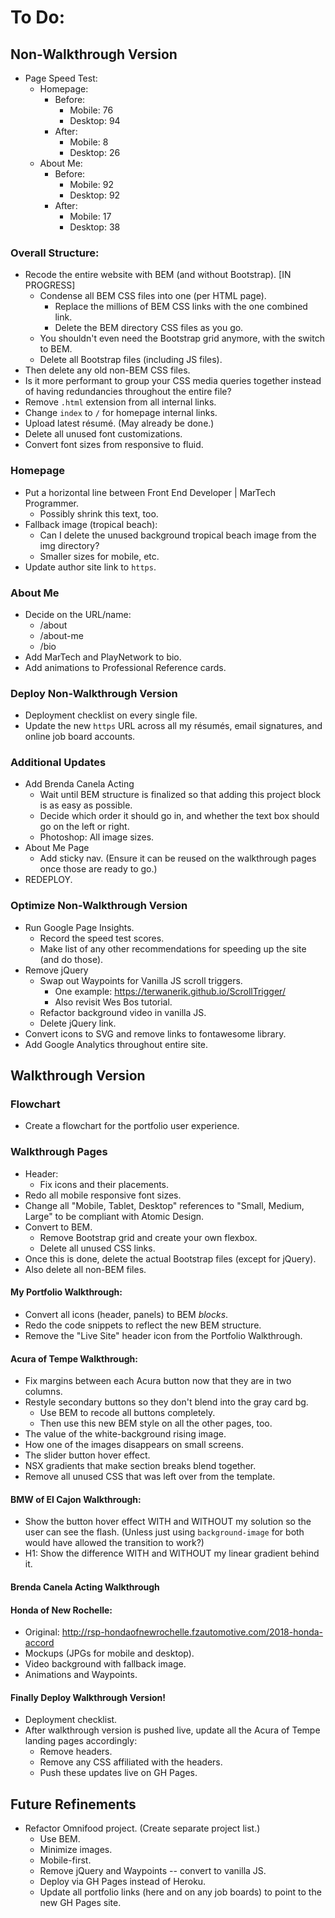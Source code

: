 # To Do:

## Non-Walkthrough Version

- Page Speed Test:
  - Homepage:
    - Before:
      - Mobile: 76
      - Desktop: 94
    - After: 
      - Mobile: 8
      - Desktop: 26
  - About Me:
    - Before:
      - Mobile: 92
      - Desktop: 92
    - After: 
      - Mobile: 17
      - Desktop: 38


### Overall Structure:

- Recode the entire website with BEM (and without Bootstrap). [IN PROGRESS]
  - Condense all BEM CSS files into one (per HTML page).
    - Replace the millions of BEM CSS links with the one combined link.
    - Delete the BEM directory CSS files as you go.
  - You shouldn't even need the Bootstrap grid anymore, with the switch to BEM.
  - Delete all Bootstrap files (including JS files).
- Then delete any old non-BEM CSS files.
- Is it more performant to group your CSS media queries together instead of having redundancies throughout the entire file?
- Remove `.html` extension from all internal links.
- Change `index` to `/` for homepage internal links.
- Upload latest résumé. (May already be done.)
- Delete all unused font customizations.
- Convert font sizes from responsive to fluid.


### Homepage

- Put a horizontal line between Front End Developer | MarTech Programmer.
  - Possibly shrink this text, too.
- Fallback image (tropical beach):
  - Can I delete the unused background tropical beach image from the img directory?
  - Smaller sizes for mobile, etc.
- Update author site link to `https`.


### About Me

- Decide on the URL/name:
  - /about
  - /about-me
  - /bio
- Add MarTech and PlayNetwork to bio.
- Add animations to Professional Reference cards.


### Deploy Non-Walkthrough Version

- Deployment checklist on every single file.
- Update the new `https` URL across all my résumés, email signatures, and online job board accounts.


### Additional Updates

- Add Brenda Canela Acting
  - Wait until BEM structure is finalized so that adding this project block is as easy as possible.
  - Decide which order it should go in, and whether the text box should go on the left or right.
  - Photoshop: All image sizes.
- About Me Page
  - Add sticky nav. (Ensure it can be reused on the walkthrough pages once those are ready to go.)
- REDEPLOY.


### Optimize Non-Walkthrough Version

- Run Google Page Insights.
  - Record the speed test scores.
  - Make list of any other recommendations for speeding up the site (and do those).
- Remove jQuery
  - Swap out Waypoints for Vanilla JS scroll triggers.
    - One example: https://terwanerik.github.io/ScrollTrigger/
    - Also revisit Wes Bos tutorial.
  - Refactor background video in vanilla JS.
  - Delete jQuery link.
- Convert icons to SVG and remove links to fontawesome library.
- Add Google Analytics throughout entire site.






## Walkthrough Version


### Flowchart

- Create a flowchart for the portfolio user experience.


### Walkthrough Pages

- Header:
  - Fix icons and their placements.
- Redo all mobile responsive font sizes.
- Change all "Mobile, Tablet, Desktop" references to "Small, Medium, Large" to be compliant with Atomic Design.
- Convert to BEM.
  - Remove Bootstrap grid and create your own flexbox.
  - Delete all unused CSS links.
- Once this is done, delete the actual Bootstrap files (except for jQuery).
- Also delete all non-BEM files.


#### My Portfolio Walkthrough:

- Convert all icons (header, panels) to BEM *blocks*.
- Redo the code snippets to reflect the new BEM structure.
- Remove the "Live Site" header icon from the Portfolio Walkthrough.


#### Acura of Tempe Walkthrough:

- Fix margins between each Acura button now that they are in two columns.
- Restyle secondary buttons so they don't blend into the gray card bg.
  - Use BEM to recode all buttons completely.
  - Then use this new BEM style on all the other pages, too.
- The value of the white-background rising image.
- How one of the images disappears on small screens.
- The slider button hover effect.
- NSX gradients that make section breaks blend together.
- Remove all unused CSS that was left over from the template.


#### BMW of El Cajon Walkthrough:

- Show the button hover effect WITH and WITHOUT my solution so the user can see the flash. (Unless just using `background-image` for both would have allowed the transition to work?)
- H1: Show the difference WITH and WITHOUT my linear gradient behind it.


#### Brenda Canela Acting Walkthrough



#### Honda of New Rochelle:

- Original: http://rsp-hondaofnewrochelle.fzautomotive.com/2018-honda-accord
- Mockups (JPGs for mobile and desktop).
- Video background with fallback image.
- Animations and Waypoints.


#### Finally Deploy Walkthrough Version!

- Deployment checklist.
- After walkthrough version is pushed live, update all the Acura of Tempe landing pages accordingly:
  - Remove headers.
  - Remove any CSS affiliated with the headers.
  - Push these updates live on GH Pages.


## Future Refinements

- Refactor Omnifood project. (Create separate project list.)
  - Use BEM.
  - Minimize images.
  - Mobile-first.
  - Remove jQuery and Waypoints -- convert to vanilla JS.
  - Deploy via GH Pages instead of Heroku.
  - Update all portfolio links (here and on any job boards) to point to the new GH Pages site.